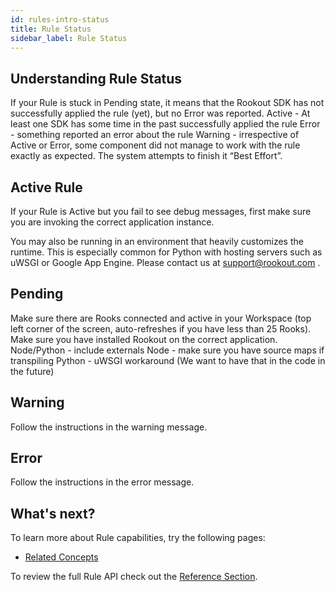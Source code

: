 ```yaml
---
id: rules-intro-status
title: Rule Status
sidebar_label: Rule Status
---
```


## Understanding Rule Status

If your Rule is stuck in Pending state, it means that the Rookout SDK has not successfully applied the rule (yet), but no Error was reported.
Active - At least one SDK has some time in the past successfully applied the rule
Error - something reported an error about the rule
Warning - irrespective of Active or Error, some component did not manage to work with the rule exactly as expected. The system attempts to finish it “Best Effort”.

## Active Rule

If your Rule is Active but you fail to see debug messages, first make sure you are invoking the correct application instance.  

You may also be running in an environment that heavily customizes the runtime. This is especially common for Python with hosting servers such as uWSGI or Google App Engine. Please contact us at support@rookout.com .

## Pending

Make sure there are Rooks connected and active in your Workspace (top left corner of the screen, auto-refreshes if you have less than 25 Rooks).
Make sure you have installed Rookout on the correct application.
Node/Python - include externals
Node - make sure you have source maps if transpiling
Python - uWSGI workaround (We want to have that in the code in the future)

## Warning

Follow the instructions in the warning message.

## Error

Follow the instructions in the error message.

## What's next?

To learn more about Rule capabilities, try the following pages:
- [Related Concepts](rules-intro-related.md)

To review the full Rule API check out the [Reference Section](rules-index.md).
